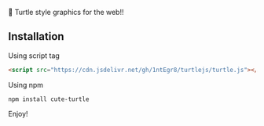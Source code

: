 🐢 Turtle style graphics for the web!!

## Installation

Using script tag
``` html
<script src="https://cdn.jsdelivr.net/gh/1ntEgr8/turtlejs/turtle.js"></script>
```

Using npm
```
npm install cute-turtle
```

Enjoy!
